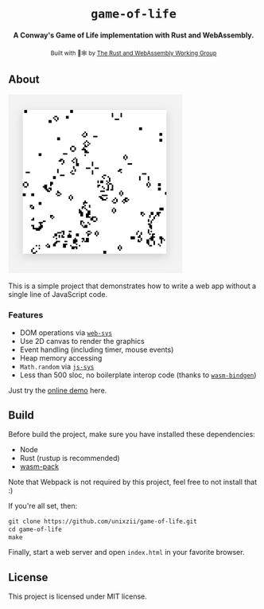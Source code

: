 <div align="center">

  <h1><code>game-of-life</code></h1>

  <strong>A Conway's Game of Life implementation with Rust and WebAssembly.</strong>

  <sub>Built with 🦀🕸 by <a href="https://rustwasm.github.io/">The Rust and WebAssembly Working Group</a></sub>
</div>

## About

<img src="artworks/screenshot.png" alt="Screen Shot" width="350" />

This is a simple project that demonstrates how to write a web app without a single line of JavaScript code.

### Features

* DOM operations via [`web-sys`](https://crates.io/crates/web-sys)
* Use 2D canvas to render the graphics
* Event handling (including timer, mouse events)
* Heap memory accessing
* `Math.random` via [`js-sys`](https://crates.io/crates/js-sys)
* Less than 500 sloc, no boilerplate interop code (thanks to [`wasm-bindgen`](https://github.com/rustwasm/wasm-bindgen))

Just try the [online demo](https://unixzii.github.io/game-of-life) here.

## Build

Before build the project, make sure you have installed these dependencies:

* Node
* Rust (rustup is recommended)
* [wasm-pack](https://rustwasm.github.io/)

Note that Webpack is not required by this project, feel free to not install that :)

If you're all set, then:

```shell
git clone https://github.com/unixzii/game-of-life.git
cd game-of-life
make
```

Finally, start a web server and open `index.html` in your favorite browser.

## License

This project is licensed under MIT license.